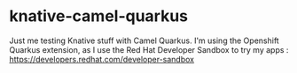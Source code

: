 # knative-camel-quarkus
Just me testing Knative stuff with Camel Quarkus.
I'm using the Openshift Quarkus extension, as I use the Red Hat Developer Sandbox to try my apps : https://developers.redhat.com/developer-sandbox
